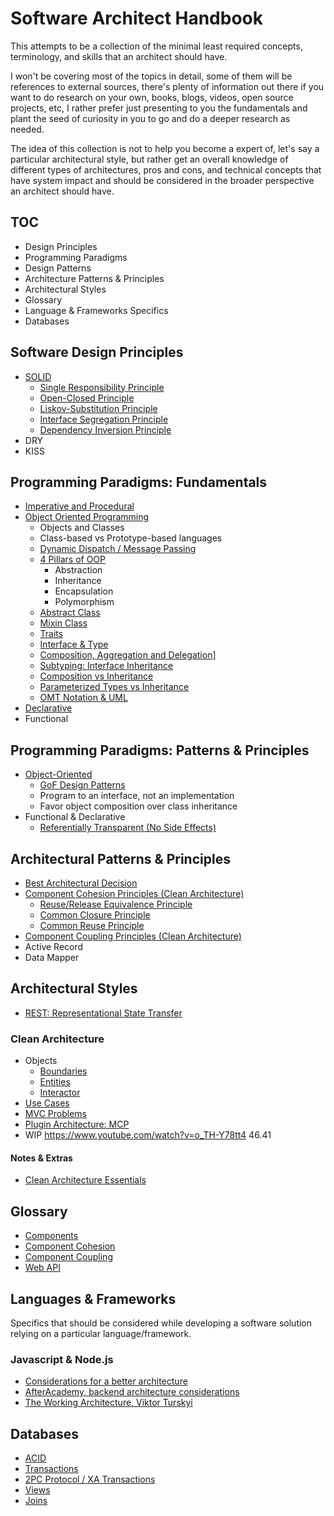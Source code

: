 # Software Architect Handbook

This attempts to be a collection of the minimal least required concepts, terminology, and skills that an architect should have.

I won't be covering most of the topics in detail, some of them will be references to external sources, there's plenty of information out there if you want to do research on your own, books, blogs, videos, open source projects, etc, I rather prefer just presenting to you the fundamentals and plant the seed of curiosity in you to go and do a deeper research as needed.

The idea of this collection is not to help you become a expert of, let's say a particular architectural style, but rather get an overall knowledge of different types of architectures, pros and cons, and technical concepts that have system impact and should be considered in the broader perspective an architect should have.

## TOC

* Design Principles
* Programming Paradigms
* Design Patterns
* Architecture Patterns & Principles
* Architectural Styles
* Glossary
* Language & Frameworks Specifics
* Databases

## Software Design Principles

* [SOLID](./principles/solid)
	* [Single Responsibility Principle](./principles/solid/srp.md)
	* [Open-Closed Principle](./principles/solid/ocp.md)
	* [Liskov-Substitution Principle](./principles/solid/lsp.md)
	* [Interface Segregation Principle](./principles/solid/isp.md)
	* [Dependency Inversion Principle](./principles/solid/dip.md)
* DRY
* KISS

## Programming Paradigms: Fundamentals

* [Imperative and Procedural](./paradigms/imperative)
* [Object Oriented Programming](./paradigms/oop)
	* Objects and Classes
	* Class-based vs Prototype-based languages
	* [Dynamic Dispatch / Message Passing](./paradigms/oop/dynamic-dispatch.md)
	* [4 Pillars of OOP](./paradigms/oop/4pillars.md)
		* Abstraction
		* Inheritance
		* Encapsulation
		* Polymorphism
	* [Abstract Class](./paradigms/oop/abstract-class.md)
	* [Mixin Class](./paradigms/oop/mixin.md)
	* [Traits](./paradigms/oop/traits.md)
	* [Interface & Type](./paradigms/oop/interface.md)
	* [Composition, Aggregation and Delegation](./paradigms/oop/cad.md)]
	* [Subtyping: Interface Inheritance](./paradigms/oop/subtyping.md)
	* [Composition vs Inheritance](./paradigms/oop/inheritance-composition.md)
	* [Parameterized Types vs Inheritance](./paradigms/oop/inheritance-parameterized.md)
	* [OMT Notation & UML](./paradigms/notations.md)
* [Declarative](./paradigms/declarative)
* Functional

## Programming Paradigms: Patterns & Principles

* [Object-Oriented](./paradigms/oop/design-principles.md)
	* [GoF Design Patterns](https://github.com/herrera-ignacio/design_patterns/)
	* Program to an interface, not an implementation
	* Favor object composition over class inheritance
* Functional & Declarative
	* [Referentially Transparent (No Side Effects)](./principles/functional/referentially-transparent.md)

## Architectural Patterns & Principles

* [Best Architectural Decision](./principles/architectural.md)
* [Component Cohesion Principles (Clean Architecture)](./principles/component-cohesion)
	* [Reuse/Release Equivalence Principle](./principles/component-cohesion/rep.md)
	* [Common Closure Principle](./principles/component-cohesion/ccp.md)
	* [Common Reuse Principle](./principles/component-cohesion/crp.md)
* [Component Coupling Principles (Clean Architecture)](./principles/component-coupling)
* Active Record
* Data Mapper

## Architectural Styles

* [REST: Representational State Transfer](./architectures/rest)

### Clean Architecture

* Objects
	* [Boundaries](./clean/objects/boundaries)
	* [Entities](./clean/objects/entities)
	* [Interactor](./clean/objects/interactor)
* [Use Cases](./clean/use-cases)
* [MVC Problems](./clean/mvc)
* [Plugin Architecture: MCP](./clean/mcp)
* WIP https://www.youtube.com/watch?v=o_TH-Y78tt4 46.41

#### Notes & Extras

* [Clean Architecture Essentials](https://dev.to/ivanpaulovich/clean-architecture-essentials-5a0m)

## Glossary

* [Components](./glossary/components)
* [Component Cohesion](./glossary/component-cohesion)
* [Component Coupling](./glossary/component-coupling)
* [Web API](./glossary/web-api)

## Languages & Frameworks

Specifics that should be considered while developing a software solution relying on a particular language/framework.

### Javascript & Node.js

* [Considerations for a better architecture](./js/considerations.md)
* [AfterAcademy, backend architecture considerations](https://afteracademy.com/blog/design-node-js-backend-architecture-like-a-pro)
* [The Working Architecture, Viktor Turskyi](js/working-architecture)

## Databases

* [ACID](./databases/acid.md)
* [Transactions](./databases/transactions.md)
* [2PC Protocol / XA Transactions](./databases/2pc.md)
* [Views](./databases/view.md)
* [Joins](./databases/joins.md)